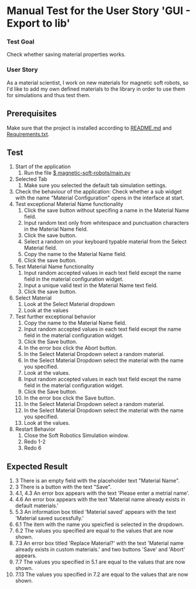 # Manual Test for the User Story 'GUI - Export to lib'

### Test Goal
Check whether saving material properties works.

### User Story
As a material scientist, I work on new materials for magnetic soft robots, so I'd like to add my own defined materials to the library in order to use them for simulations and thus test them.

## Prerequisites
Make sure that the project is installed according to [README.md]() and [Requirements.txt]().


## Test
1. Start of the application
    1. Run the file [$ magnetic-soft-robots/main.py](../../../main.py)
2. Selected Tab
    1. Make sure you selected the default tab simulation settings.
3. Check the behaviour of the application: Check whether a sub widget with the name "Material Configuration" opens in the interface at start.
4. Test exceptional Material Name functionality
    1. Click the save button without specifing a name in the Material Name field.
    2. Input random text only from whitespace and punctuation characters in the Material Name field.
    3. Click the save button.
    4. Select a random on your keyboard typable material from the Select Material field.
    5. Copy the name to the Material Name field.
    6. Click the save button.
5. Test Material Name functionality
    1. Input random accepted values in each text field except the name field in the material configuration widget.
    2. Input a unique valid text in the Material Name text field.
    3. Click the save button.
6. Select Material
    1. Look at the Select Material dropdown
    2. Look at the values
7. Test further exceptional behavior
    1. Copy the name to the Material Name field.
    2. Input random accepted values in each text field except the name field in the material configuration widget.
    3. Click the Save button.
    4. In the error box click the Abort button.
    5. In the Select Material Dropdown select a random material.
    6. In the Select Material Dropdown select the material with the name you specified.
    7. Look at the values.
    8. Input random accepted values in each text field except the name field in the material configuration widget.
    9. Click the Save button.
    10. In the error box click the Save button.
    11. In the Select Material Dropdown select a random material.
    12. In the Select Material Dropdown select the material with the name you specified.
    13. Look at the values.
8. Restart Behavior
    1. Close the Soft Robotics Simulation window.
    2. Redo 1-2
    3. Redo 6

## Expected Result

1. 3 There is an empty field with the placeholder text "Material Name".
2. 3 There is a button with the text "Save".
3. 4.1, 4.3 An error box appears with the text 'Please enter a metrial name'.
4. 4.6 An error box appears with the text 'Material name already exists in default materials.'
5. 5.3 An information box titled 'Material saved' appears with the text 'Material saved sucessfully.'
6. 6.1 The item with the name you speicfied is selected in the dropdown.
7. 6.2 The values you specified are equal to the values that are now shown.
8. 7.3 An error box titled 'Replace Material?' with the text 'Material name already exists in custom materials.' and two buttons 'Save' and 'Abort' appears.
9. 7.7 The values you specified in 5.1 are equal to the values that are now shown.
10. 7.13 The values you specified in 7.2 are equal to the values that are now shown.
